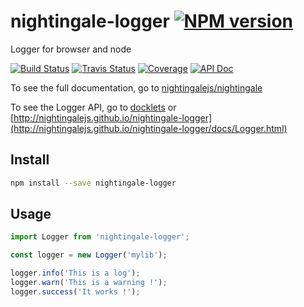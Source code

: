 # nightingale-logger [![NPM version][npm-image]][npm-url]

Logger for browser and node

[![Build Status][build-status-image]][build-status-url]
[![Travis Status][travisci-status-image]][travisci-status-url]
[![Coverage][coverage-image]][coverage-url]
[![API Doc][docklets-image]][docklets-url]

To see the full documentation, go to [nightingalejs/nightingale](https://github.com/nightingalejs/nightingale)

To see the Logger API, go to [docklets][docklets-url] or [http://nightingalejs.github.io/nightingale-logger](http://nightingalejs.github.io/nightingale-logger/docs/Logger.html)

## Install

```sh
npm install --save nightingale-logger
```

## Usage

```js
import Logger from 'nightingale-logger';

const logger = new Logger('mylib');

logger.info('This is a log');
logger.warn('This is a warning !');
logger.success('It works !');
```


[npm-image]: https://img.shields.io/npm/v/nightingale-logger.svg?style=flat-square
[npm-url]: https://npmjs.org/package/nightingale-logger
[build-status-image]: https://img.shields.io/circleci/project/nightingalejs/nightingale-logger/master.svg?style=flat-square
[build-status-url]: https://circleci.com/gh/nightingalejs/nightingale-logger
[travisci-status-image]: https://img.shields.io/travisci/project/nightingalejs/nightingale-logger/master.svg?style=flat-square
[travisci-status-url]: https://travis-ci.org/nightingalejs/nightingale-logger
[coverage-image]: https://codecov.io/gh/nightingalejs/nightingale-logger/branch/master/graph/badge.svg?style=flat-square
[coverage-url]: https://codecov.io/gh/nightingalejs/nightingale-logger
[docklets-image]: https://doclets.io/nightingalejs/nightingale-logger/master.svg
[docklets-url]: https://doclets.io/nightingalejs/nightingale-logger/master

